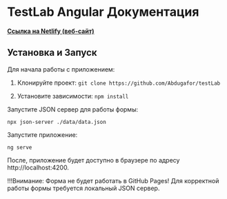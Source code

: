 # TestLab Angular Документация

**[Ссылка на Netlify (веб-сайт)](https://abdugafor.github.io/testLab)**


## Установка и Запуск

Для начала работы с приложением:

1. Клонируйте проект:
   ```git clone https://github.com/Abdugafor/testLab```

2. Установите зависимости:
   ```npm install``` 

Запустите JSON сервер для работы формы:

```npx json-server ./data/data.json```

Запустите приложение:

```ng serve```

После, приложение будет доступно в браузере по адресу http://localhost:4200.

!!!Внимание: Форма не будет работать в GitHub Pages! Для корректной работы формы требуется локальный JSON сервер.

